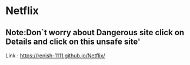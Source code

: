 # Netflix

## Note:Don`t worry about Dangerous site click on Details and click on this unsafe site'

Link : https://renish-1111.github.io/Netflix/
